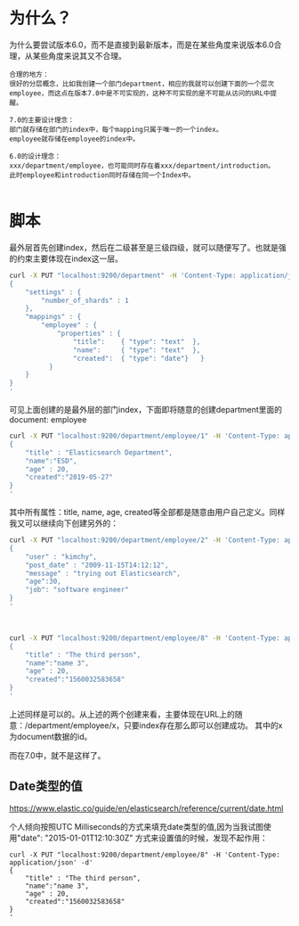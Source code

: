 # 为什么？
为什么要尝试版本6.0，而不是直接到最新版本，而是在某些角度来说版本6.0合理，从某些角度来说其又不合理。
<br>
```
合理的地方：
很好的分层概念，比如我创建一个部门department，相应的我就可以创建下面的一个层次employee，而这点在版本7.0中是不可实现的，这种不可实现的是不可能从访问的URL中提醒。

7.0的主要设计理念：
部门就存储在部门的index中，每个mapping只属于唯一的一个index。
employee就存储在employee的index中。

6.0的设计理念：
xxx/department/employee，也可能同时存在着xxx/department/introduction。
此时employee和introduction同时存储在同一个Index中。


```

# 脚本
最外层首先创建index，然后在二级甚至是三级四级，就可以随便写了。也就是强的约束主要体现在index这一层。
```sh
curl -X PUT "localhost:9200/department" -H 'Content-Type: application/json' -d'
{
    "settings" : {
        "number_of_shards" : 1
    },
    "mappings" : {
        "employee" : {
            "properties" : {
                "title":    { "type": "text"  },
                "name":     { "type": "text"  },
                "created":  { "type": "date"}   }
          }
    }
}
'
```
可见上面创建的是最外层的部门index，下面即将随意的创建department里面的document: employee

```sh
curl -X PUT "localhost:9200/department/employee/1" -H 'Content-Type: application/json' -d'
{
    "title" : "Elasticsearch Department",
	"name":"ESD",
    "age" : 20,
	"created":"2019-05-27"
}
'
```
其中所有属性：title, name, age, created等全部都是随意由用户自己定义。同样我又可以继续向下创建另外的：
```sh
curl -X PUT "localhost:9200/department/employee/2" -H 'Content-Type: application/json' -d'
{
    "user" : "kimchy",
    "post_date" : "2009-11-15T14:12:12",
    "message" : "trying out Elasticsearch",
	"age":30,
	"job": "software engineer"
}
'



curl -X PUT "localhost:9200/department/employee/8" -H 'Content-Type: application/json' -d'
{
    "title" : "The third person",
	"name":"name 3",
    "age" : 20,
	"created":"1560032583658"
}
'

```

上述同样是可以的。从上述的两个创建来看，主要体现在URL上的随意：/department/employee/x，只要index存在那么即可以创建成功。
其中的x为document数据的id。

而在7.0中，就不是这样了。

## Date类型的值
https://www.elastic.co/guide/en/elasticsearch/reference/current/date.html

个人倾向按照UTC Milliseconds的方式来填充date类型的值,因为当我试图使用"date": "2015-01-01T12:10:30Z" 方式来设置值的时候，发现不起作用：
```
curl -X PUT "localhost:9200/department/employee/8" -H 'Content-Type: application/json' -d'
{
    "title" : "The third person",
	"name":"name 3",
    "age" : 20,
	"created":"1560032583658"
}
'
```
